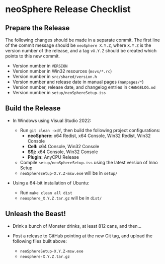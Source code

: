 neoSphere Release Checklist
===========================

Prepare the Release
-------------------

The following changes should be made in a separate commit.  The first line of
the commit message should be `neoSphere X.Y.Z`, where `X.Y.Z` is the version
number of the release, and a tag `vX.Y.Z` should be created which points to
this new commit.

* Version number in `VERSION`
* Version number in Win32 resources (`msvs/*.rc`)
* Version number in `src/shared/version.h`
* Version number and release date in manual pages (`manpages/*`)
* Version number, release date, and changelog entries in `CHANGELOG.md`
* Version number in `setup/neoSphereSetup.iss`


Build the Release
-----------------

* In Windows using Visual Studio 2022:
    - Run `git clean -xdf`, then build the following project configurations:
        + **neoSphere:** x64 Redist, x64 Console, Win32 Redist, Win32 Console
        + **Cell:** x64 Console, Win32 Console
        + **SSj:** x64 Console, Win32 Console
        + **Plugin:** AnyCPU Release
    - Compile `setup/neoSphereSetup.iss` using the latest version of Inno Setup
    - `neoSphereSetup-X.Y.Z-msw.exe` will be in `setup/`

* Using a 64-bit installation of Ubuntu:
    - Run `make clean all dist`
    - `neosphere_X.Y.Z.tar.gz` will be in `dist/`


Unleash the Beast!
------------------

* Drink a bunch of Monster drinks, at least 812 cans, and then...

* Post a release to GitHub pointing at the new Git tag, and upload the
  following files built above:
    - `neoSphereSetup-X.Y.Z-msw.exe`
    - `neosphere-X.Y.Z.tar.gz`
